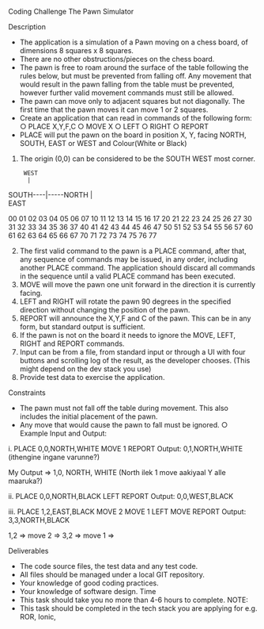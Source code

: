 
Coding Challenge
The Pawn Simulator

Description
  - The application is a simulation of a Pawn moving on a chess board, of dimensions 8
squares x 8 squares.
  - There are no other obstructions/pieces on the chess board.
  - The pawn is free to roam around the surface of the table following the rules below,
but must be prevented from falling off. Any movement that would result in the pawn
falling from the table must be prevented, however further valid movement commands
must still be allowed.
  - The pawn can move only to adjacent squares but not diagonally. The first time that
the pawn moves it can move 1 or 2 squares.
- Create an application that can read in commands of the following form:
○ PLACE X,Y,F,C
○ MOVE X
○ LEFT
○ RIGHT
○ REPORT
- PLACE will put the pawn on the board in position X, Y, facing NORTH, SOUTH,
EAST or WEST and Colour(White or Black)

1. The origin (0,0) can be considered to be the SOUTH WEST most corner.

        WEST
         |
SOUTH----|-----NORTH
         |      
        EAST

00 01 02 03 04 05 06 07
10 11 12 13 14 15 16 17
20 21 22 23 24 25 26 27
30 31 32 33 34 35 36 37
40 41 42 43 44 45 46 47
50 51 52 53 54 55 56 57
60 61 62 63 64 65 66 67
70 71 72 73 74 75 76 77



2. The first valid command to the pawn is a PLACE command, after that, any sequence
of commands may be issued, in any order, including another PLACE command. The
application should discard all commands in the sequence until a valid PLACE
command has been executed.
3. MOVE will move the pawn one unit forward in the direction it is currently facing.
4. LEFT and RIGHT will rotate the pawn 90 degrees in the specified direction without
changing the position of the pawn.
5. REPORT will announce the X,Y,F and C of the pawn. This can be in any form, but
standard output is sufficient.
6. If the pawn is not on the board it needs to ignore the MOVE, LEFT, RIGHT and
REPORT commands.
7. Input can be from a file, from standard input or through a UI with four buttons and
scrolling log of the result, as the developer chooses. (This might depend on the dev
stack you use)
8. Provide test data to exercise the application.

Constraints
- The pawn must not fall off the table during movement. This also includes the initial
placement of the pawn.
- Any move that would cause the pawn to fall must be ignored.
○ Example Input and Output:

i. PLACE 0,0,NORTH,WHITE
MOVE 1
REPORT
Output: 0,1,NORTH,WHITE (ithengine ingane varunne?)

My Output => 1,0, NORTH, WHITE (North ilek 1 move aakiyaal Y alle maaruka?)

ii. PLACE 0,0,NORTH,BLACK
LEFT
REPORT
Output: 0,0,WEST,BLACK

iii. PLACE 1,2,EAST,BLACK
MOVE 2
MOVE 1
LEFT
MOVE
REPORT
Output: 3,3,NORTH,BLACK

1,2 => move 2 => 3,2 => move 1 => 

Deliverables
- The code source files, the test data and any test code.
- All files should be managed under a local GIT repository.
- Your knowledge of good coding practices.
-  Your knowledge of software design.
Time
- This task should take you no more than 4-6 hours to complete.
NOTE:
- This task should be completed in the tech stack you are applying for e.g. ROR, Ionic,
